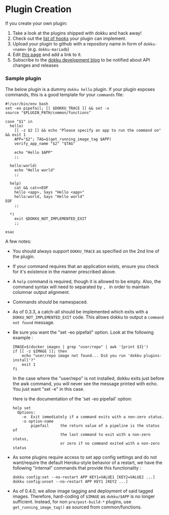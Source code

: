 # Plugin Creation

If you create your own plugin:

1. Take a look at the plugins shipped with dokku and hack away!
2. Check out the [list of hooks](http://progrium.viewdocs.io/dokku/development/pluginhooks) your plugin can implement.
3. Upload your plugin to github with a repository name in form of `dokku-<name>` (e.g. `dokku-mariadb`)
4. Edit [this page](http://progrium.viewdocs.io/dokku/plugins) and add a link to it.
5. Subscribe to the [dokku development blog](http://progrium.com) to be notified about API changes and releases

### Sample plugin

The below plugin is a dummy `dokku hello` plugin. If your plugin exposes commands, this is a good template for your `commands` file:

```shell
#!/usr/bin/env bash
set -eo pipefail; [[ $DOKKU_TRACE ]] && set -x
source "$PLUGIN_PATH/common/functions"

case "$1" in
  hello)
    [[ -z $2 ]] && echo "Please specify an app to run the command on" && exit 1
    APP="$2"; TAG=$(get_running_image_tag $APP)
    verify_app_name "$2" "$TAG"

    echo "Hello $APP"
    ;;

  hello:world)
    echo "Hello world"
    ;;

  help)
    cat && cat<<EOF
    hello <app>, Says "Hello <app>"
    hello:world, Says "Hello world"
EOF
    ;;

  *)
    exit $DOKKU_NOT_IMPLEMENTED_EXIT
    ;;

esac
```

A few notes:

- You should always support `DOKKU_TRACE` as specified on the 2nd line of the plugin.
- If your command requires that an application exists, ensure you check for it's existence in the manner prescribed above.
- A `help` command is required, though it is allowed to be empty. Also, the command syntax will need to separated by `, ` in order to maintain columnar output alignment.
- Commands *should* be namespaced.
- As of 0.3.3, a catch-all should be implemented which exits with a `DOKKU_NOT_IMPLEMENTED_EXIT` code. This allows dokku to output a `command not found` message.
- Be sure you want the "set -eo pipefail" option. Look at the following example :

    ```shell
    IMAGE=$(docker images | grep "user/repo" | awk '{print $3}')
    if [[ -z $IMAGE ]]; then
        echo "user/repo image not found... Did you run 'dokku plugins-install'?"
        exit 1
    fi
    ```

  In the case where the "user/repo" is not installed, dokku exits just before the awk command,
  you will never see the message printed with echo. You just want "set -e" in this case.

  Here is the documentation of the 'set -eo pipefail' option:
  ```
  help set
    Options:
      -e  Exit immediately if a command exits with a non-zero status.
      -o option-name
          pipefail     the return value of a pipeline is the status of
                       the last command to exit with a non-zero status,
                       or zero if no command exited with a non-zero status
  ```
- As some plugins require access to set app config settings and do not want/require the default Heroku-style behavior of a restart, we have the following "internal" commands that provide this functionality :

  ```shell
  dokku config:set --no-restart APP KEY1=VALUE1 [KEY2=VALUE2 ...]
  dokku config:unset --no-restart APP KEY1 [KEY2 ...]
  ```
- As of 0.4.0, we allow image tagging and deployment of said tagged images. Therefore, hard-coding of `$IMAGE` as `dokku/$APP` is no longer sufficient. Instead, for non `pre/post-build-*` plugins, use `get_running_image_tag()` as sourced from common/functions.
